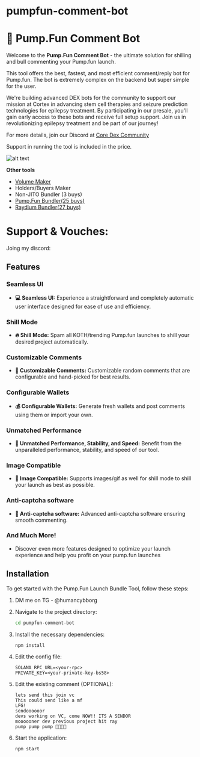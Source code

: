 # pumpfun-comment-bot
# 💬 Pump.Fun Comment Bot

Welcome to the **Pump.Fun Comment Bot** - the ultimate solution for shilling and bull commenting your Pump.fun launch. 

This tool offers the best, fastest, and most efficient comment/reply bot for Pump.fun.  The bot is extremely complex on the backend but super simple for the user.

We're building advanced DEX bots for the community to support our mission at Cortex in advancing stem cell therapies and seizure prediction technologies for epilepsy treatment. By participating in our presale, you'll gain early access to these bots and receive full setup support. Join us in revolutionizing epilepsy treatment and be part of our journey!

For more details, join our Discord at [Core Dex Community](https://discord.gg/AWDgU4WCwV)



Support in running the tool is included in the price.

![alt text](https://github.com/nubog-cmd/pumpfun-comment-bot/blob/main/bot-img.png?raw=true)

**Other tools**
- [Volume Maker](https://github.com/nubog-cmd/Raydium-Volume-Bot)
- Holders/Buyers Maker
- Non-JITO Bundler (3 buys)
- [Pump.Fun Bundler(25 buys)](https://github.com/nubog-cmd/pumpfun-bundler)
- [Raydium Bundler(27 buys)](https://github.com/nubog-cmd/raydium-bundler)

# Support & Vouches:
Joing my discord:


## Features

### Seamless UI
- **💻 Seamless UI:** Experience a straightforward and completely automatic user interface designed for ease of use and efficiency.

### Shill Mode
- **🔥 Shill Mode:** Spam all KOTH/trending Pump.fun launches to shill your desired project automatically.

### Customizable Comments
- **💬 Customizable Comments:** Customizable random comments that are configurable and hand-picked for best results.

### Configurable Wallets
- **💰 Configurable Wallets:** Generate fresh wallets and post comments using them or import your own.

### Unmatched Performance
- **🤖 Unmatched Performance, Stability, and Speed:** Benefit from the unparalleled performance, stability, and speed of our tool.

### Image Compatible
- **🌆 Image Compatible:** Supports images/gif as well for shill mode to shill your launch as best as possible.

### Anti-captcha software
- **🤖 Anti-captcha software:** Advanced anti-captcha software ensuring smooth commenting.

### And Much More!
- Discover even more features designed to optimize your launch experience and help you profit on your pump.fun launches

## Installation

To get started with the Pump.Fun Launch Bundle Tool, follow these steps:

1. DM me on TG - @humancybborg
   
3. Navigate to the project directory:
    ```bash
    cd pumpfun-comment-bot
    ```
4. Install the necessary dependencies:
    ```bash
    npm install
    ```
5. Edit the config file:
    ```plaintext
    SOLANA_RPC_URL=<your-rpc>
    PRIVATE_KEY=<your-private-key-bs58>
    ```
6. Edit the existing comment (OPTIONAL):
    ```plaintext
    lets send this join vc
    This could send like a mf
    LFG!
    sendoooooor
    devs working on VC, come NOW!! ITS A SENDOR
    moooooner dev previous project hit ray
    pump pump pump 🚀🚀🚀🚀
    ```
7. Start the application:
    ```bash
    npm start
    ```






